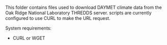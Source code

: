 This folder contains files used to download DAYMET climate data from the Oak Ridge National Laboratory THREDDS server. scripts are currently configured to use CURL to make the URL request.

System requirements:
- CURL or WGET
